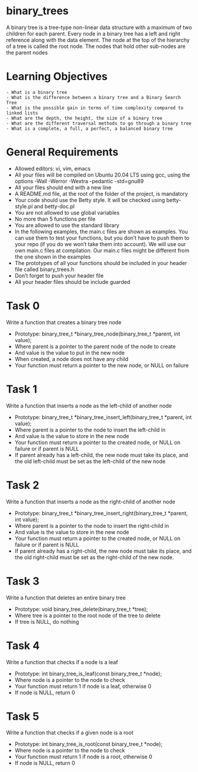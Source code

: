 # binary_trees
A binary tree is a tree-type non-linear data structure with a maximum of two children for each parent. Every node in a binary tree has a left and right reference along with the data element. The node at the top of the hierarchy of a tree is called the root node. The nodes that hold other sub-nodes are the parent nodes
# Learning Objectives
    - What is a binary tree  
    - What is the difference between a binary tree and a Binary Search Tree   
    - What is the possible gain in terms of time complexity compared to linked lists   
    - What are the depth, the height, the size of a binary tree   
    - What are the different traversal methods to go through a binary tree   
    - What is a complete, a full, a perfect, a balanced binary tree   
# General Requirements
* Allowed editors: vi, vim, emacs  
* All your files will be compiled on Ubuntu 20.04 LTS using gcc, using the options -Wall -Werror -Wextra -pedantic -std=gnu89  
* All your files should end with a new line  
* A README.md file, at the root of the folder of the project, is mandatory  
* Your code should use the Betty style. It will be checked using betty-style.pl and betty-doc.pl  
* You are not allowed to use global variables  
* No more than 5 functions per file  
* You are allowed to use the standard library  
* In the following examples, the main.c files are shown as examples. You can use them to test your functions, but you don’t have to push them to your repo (if you do we won’t take them into account). We will use our own main.c files at compilation. Our main.c files might be different from the one shown in the examples  
* The prototypes of all your functions should be included in your header file called binary_trees.h  
* Don’t forget to push your header file  
* All your header files should be include guarded  
# Task 0
Write a function that creates a binary tree node

- Prototype: binary_tree_t *binary_tree_node(binary_tree_t *parent, int value);  
- Where parent is a pointer to the parent node of the node to create  
- And value is the value to put in the new node  
- When created, a node does not have any child  
- Your function must return a pointer to the new node, or NULL on failure  
# Task 1
Write a function that inserts a node as the left-child of another node

+ Prototype: binary_tree_t *binary_tree_insert_left(binary_tree_t *parent, int value);
+ Where parent is a pointer to the node to insert the left-child in
+ And value is the value to store in the new node
+ Your function must return a pointer to the created node, or NULL on failure or if parent is NULL
+ If parent already has a left-child, the new node must take its place, and the old left-child must be set as the left-child of the new node
# Task 2
Write a function that inserts a node as the right-child of another node

- Prototype: binary_tree_t *binary_tree_insert_right(binary_tree_t *parent, int value);
- Where parent is a pointer to the node to insert the right-child in
- And value is the value to store in the new node
- Your function must return a pointer to the created node, or NULL on failure or if parent is NULL
- If parent already has a right-child, the new node must take its place, and the old right-child must be set as the right-child of the new node.
# Task 3
Write a function that deletes an entire binary tree

+ Prototype: void binary_tree_delete(binary_tree_t *tree);
+ Where tree is a pointer to the root node of the tree to delete
+ If tree is NULL, do nothing
# Task 4
Write a function that checks if a node is a leaf

- Prototype: int binary_tree_is_leaf(const binary_tree_t *node);
- Where node is a pointer to the node to check
- Your function must return 1 if node is a leaf, otherwise 0
- If node is NULL, return 0

# Task 5
Write a function that checks if a given node is a root

+ Prototype: int binary_tree_is_root(const binary_tree_t *node);
+ Where node is a pointer to the node to check
+ Your function must return 1 if node is a root, otherwise 0
+ If node is NULL, return 0


